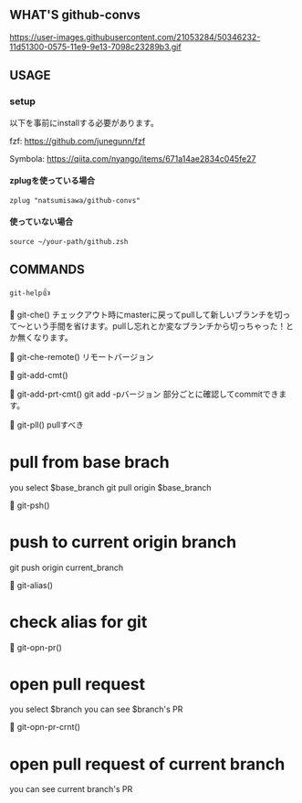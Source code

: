 ## WHAT'S github-convs
https://user-images.githubusercontent.com/21053284/50346232-11d51300-0575-11e9-9e13-7098c23289b3.gif

## USAGE
### setup
以下を事前にinstallする必要があります。

fzf: https://github.com/junegunn/fzf

Symbola: https://qiita.com/nyango/items/671a14ae2834c045fe27

#### zplugを使っている場合
```.zshrc
zplug "natsumisawa/github-convs"
```
#### 使っていない場合
```
source ~/your-path/github.zsh
```
## COMMANDS
`git-help`👍

🌷 git-che()
チェックアウト時にmasterに戻ってpullして新しいブランチを切って〜という手間を省けます。pullし忘れとか変なブランチから切っちゃった！とか無くなります。

🌷 git-che-remote()
リモートバージョン

🌷 git-add-cmt()

🌷 git-add-prt-cmt()
git add -pバージョン
部分ごとに確認してcommitできます。

🌷 git-pll()
pullすべき
# pull from base brach
you select $base_branch
git pull origin $base_branch

🌷 git-psh()
# push to current origin branch
git push origin current_branch

🌷 git-alias()
# check alias for git

🌷 git-opn-pr()
# open pull request
you select $branch
you can see $branch's PR

🌷 git-opn-pr-crnt()
# open pull request of current branch
you can see current branch's PR

